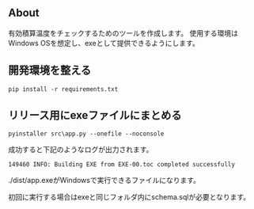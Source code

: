 ## About
有効積算温度をチェックするためのツールを作成します。
使用する環境はWindows OSを想定し、exeとして提供できるようにします。

## 開発環境を整える
~~~
pip install -r requirements.txt
~~~

## リリース用にexeファイルにまとめる
~~~
pyinstaller src\app.py --onefile --noconsole
~~~
成功すると下記のようなログが出力されます。
~~~
149460 INFO: Building EXE from EXE-00.toc completed successfully
~~~
./dist/app.exeがWindowsで実行できるファイルになります。

初回に実行する場合はexeと同じフォルダ内にschema.sqlが必要となります。
